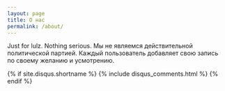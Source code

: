 ```yaml
---
layout: page
title: О нас
permalink: /about/
---
```


Just for lulz. Nothing serious.
Мы не являемся действительной политической партией. Каждый пользователь добавляет свою запись по своему желанию и усмотрению.

{% if site.disqus.shortname %}
    {% include disqus_comments.html %}
{% endif %}